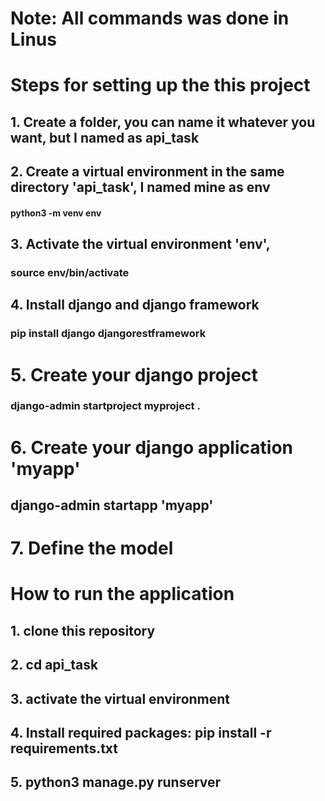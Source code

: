 # Note: All commands was done in Linus 

# Steps for setting up the this project
## 1. Create a folder, you can name it whatever you want, but I named as api_task 
## 2. Create a virtual environment in the same directory 'api_task', I named mine as env
#### python3 -m venv env   

## 3. Activate the virtual environment 'env',
### source env/bin/activate 

## 4. Install django and django framework 
### pip install django djangorestframework 

# 5. Create your django project 
### django-admin startproject myproject .

# 6. Create your django application 'myapp'
## django-admin startapp 'myapp'

# 7. Define the model  




# How to run the application
## 1. clone this repository 
## 2. cd api_task 
## 3. activate the virtual environment
## 4. Install required packages: pip install -r requirements.txt
## 5. python3 manage.py runserver

